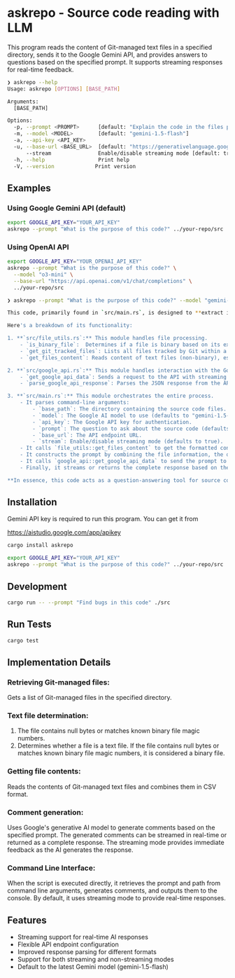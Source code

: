 # askrepo - Source code reading with LLM

This program reads the content of Git-managed text files in a specified directory, sends it to the Google Gemini API, and provides answers to questions based on the specified prompt. It supports streaming responses for real-time feedback.

```bash
❯ askrepo --help
Usage: askrepo [OPTIONS] [BASE_PATH]

Arguments:
  [BASE_PATH]

Options:
  -p, --prompt <PROMPT>      [default: "Explain the code in the files provided"]
  -m, --model <MODEL>        [default: "gemini-1.5-flash"]
  -a, --api-key <API_KEY>
  -u, --base-url <BASE_URL>  [default: "https://generativelanguage.googleapis.com/v1beta/openai/chat/completions"]
      --stream               Enable/disable streaming mode [default: true]
  -h, --help                 Print help
  -V, --version             Print version
```

## Examples

### Using Google Gemini API (default)
```bash
export GOOGLE_API_KEY="YOUR_API_KEY"
askrepo --prompt "What is the purpose of this code?" ../your-repo/src
```

### Using OpenAI API
```bash
export GOOGLE_API_KEY="YOUR_OPENAI_API_KEY"
askrepo --prompt "What is the purpose of this code?" \
  --model "o3-mini" \
  --base-url "https://api.openai.com/v1/chat/completions" \
  ../your-repo/src
```

```bash
❯ askrepo --prompt "What is the purpose of this code?" --model "gemini-1.5-flash" ./src

This code, primarily found in `src/main.rs`, is designed to **extract information from source code files and provide answers to questions about them using a Google AI model**. It leverages the `google_api` module (`src/google_api.rs`) to interact with the Google Generative Language API.

Here's a breakdown of its functionality:

1. **`src/file_utils.rs`:** This module handles file processing.
    - `is_binary_file`:  Determines if a file is binary based on its extension and magic numbers (lines 10-25).
    - `get_git_tracked_files`: Lists all files tracked by Git within a given directory (lines 27-40).
    - `get_files_content`: Reads content of text files (non-binary), escapes special characters, and formats it for use in the query (lines 42-58).

2. **`src/google_api.rs`:** This module handles interaction with the Google AI API.
    - `get_google_api_data`: Sends a request to the API with streaming support, handling both streaming and non-streaming modes.
    - `parse_google_api_response`: Parses the JSON response from the API, supporting both streaming chunks and complete responses.

3. **`src/main.rs`:** This module orchestrates the entire process.
    - It parses command-line arguments:
        - `base_path`: The directory containing the source code files.
        - `model`: The Google AI model to use (defaults to "gemini-1.5-flash").
        - `api_key`: The Google API key for authentication.
        - `prompt`: The question to ask about the source code (defaults to "Explain the code in the files provided").
        - `base_url`: The API endpoint URL.
        - `stream`: Enable/disable streaming mode (defaults to true).
    - It calls `file_utils::get_files_content` to get the formatted content of text files within the `base_path`.
    - It constructs the prompt by combining the file information, the question, and the extracted source code content.
    - It calls `google_api::get_google_api_data` to send the prompt to the Google AI model.
    - Finally, it streams or returns the complete response based on the streaming mode.

**In essence, this code acts as a question-answering tool for source code by using a Google AI model to analyze and provide answers based on the provided source code files. With streaming support, it can now provide real-time responses as they are generated.**
```

## Installation

Gemini API key is required to run this program. You can get it from

https://aistudio.google.com/app/apikey

```bash
cargo install askrepo

export GOOGLE_API_KEY="YOUR_API_KEY"
askrepo --prompt "What is the purpose of this code?" ../your-repo/src
```

## Development

```bash
cargo run -- --prompt "Find bugs in this code" ./src
```

## Run Tests

```bash
cargo test
```

## Implementation Details

### Retrieving Git-managed files:

Gets a list of Git-managed files in the specified directory.

### Text file determination:

1. The file contains null bytes or matches known binary file magic numbers.
2. Determines whether a file is a text file. If the file contains null bytes or matches known binary file magic numbers, it is considered a binary file.

### Getting file contents:

Reads the contents of Git-managed text files and combines them in CSV format.

### Comment generation:

Uses Google's generative AI model to generate comments based on the specified prompt. The generated comments can be streamed in real-time or returned as a complete response. The streaming mode provides immediate feedback as the AI generates the response.

### Command Line Interface:

When the script is executed directly, it retrieves the prompt and path from command line arguments, generates comments, and outputs them to the console. By default, it uses streaming mode to provide real-time responses.

## Features

- Streaming support for real-time AI responses
- Flexible API endpoint configuration
- Improved response parsing for different formats
- Support for both streaming and non-streaming modes
- Default to the latest Gemini model (gemini-1.5-flash)
